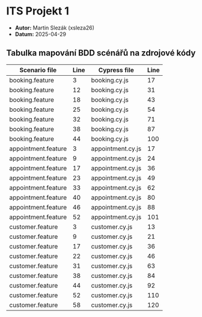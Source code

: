 # ITS Projekt 1

- **Autor:** Martin Slezák (xsleza26)
- **Datum:** 2025-04-29

## Tabulka mapování BDD scénářů na zdrojové kódy

| Scenario file       | Line | Cypress file      | Line |
|---------------------|------|-------------------|------|
| booking.feature     |   3  | booking.cy.js     |  17  |
| booking.feature     |  12  | booking.cy.js     |  31  |
| booking.feature     |  18  | booking.cy.js     |  43  |
| booking.feature     |  25  | booking.cy.js     |  54  |
| booking.feature     |  32  | booking.cy.js     |  71  |
| booking.feature     |  38  | booking.cy.js     |  87  |
| booking.feature     |  44  | booking.cy.js     | 100  |
| appointment.feature |   3  | appointment.cy.js |  17  |
| appointment.feature |   9  | appointment.cy.js |  24  |
| appointment.feature |  17  | appointment.cy.js |  36  |
| appointment.feature |  23  | appointment.cy.js |  49  |
| appointment.feature |  33  | appointment.cy.js |  62  |
| appointment.feature |  40  | appointment.cy.js |  80  |
| appointment.feature |  46  | appointment.cy.js |  88  |
| appointment.feature |  52  | appointment.cy.js | 101  |
| customer.feature    |   3  | customer.cy.js    |  13  |
| customer.feature    |   9  | customer.cy.js    |  21  |
| customer.feature    |  17  | customer.cy.js    |  36  |
| customer.feature    |  22  | customer.cy.js    |  46  |
| customer.feature    |  31  | customer.cy.js    |  63  |
| customer.feature    |  38  | customer.cy.js    |  84  |
| customer.feature    |  44  | customer.cy.js    |  92  |
| customer.feature    |  52  | customer.cy.js    | 110  |
| customer.feature    |  58  | customer.cy.js    | 120  |
